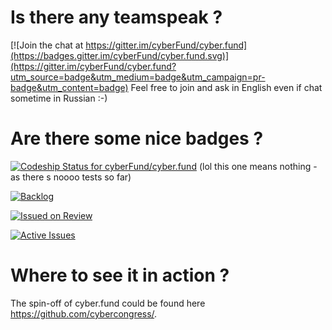 # Is there any teamspeak ?

[![Join the chat at https://gitter.im/cyberFund/cyber.fund](https://badges.gitter.im/cyberFund/cyber.fund.svg)](https://gitter.im/cyberFund/cyber.fund?utm_source=badge&utm_medium=badge&utm_campaign=pr-badge&utm_content=badge)
Feel free to join and ask in English even if chat sometime in Russian :-)

# Are there some nice badges ?

[![Codeship Status for cyberFund/cyber.fund](https://codeship.com/projects/4b05bdd0-c984-0132-cdea-1e9b8d507ee8/status?branch=develop)](https://codeship.com/projects/75248) (lol this one means nothing - as there s noooo tests so far)

[![Backlog](https://badge.waffle.io/cyberfund/cyber.fund.svg?&title=Backlog)](http://waffle.io/cyberfund/cyber.fund)

[![Issued on Review](https://badge.waffle.io/cyberfund/cyber.fund.svg?label=test&title=Issued%20on%20Review)](http://waffle.io/cyberfund/cyber.fund)

[![Active Issues](https://badge.waffle.io/cyberfund/cyber.fund.svg?label=now&title=Active%20Issues)](http://waffle.io/cyberfund/cyber.fund)

# Where to see it in action ?

The spin-off of cyber.fund could be found here https://github.com/cybercongress/. 

